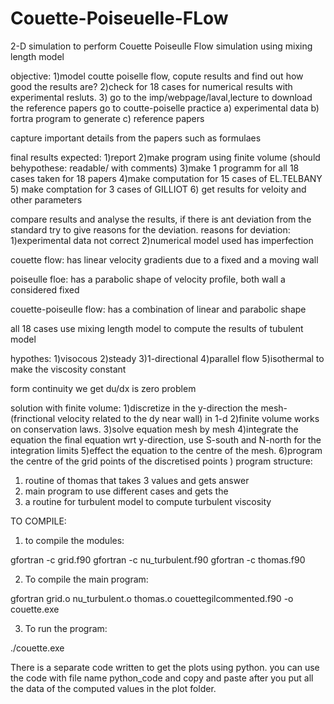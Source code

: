 # Couette-Poiseuelle-FLow
2-D simulation to perform Couette Poiseulle Flow simulation using mixing length model

objective:
1)model coutte poiselle flow, copute results and find out how good the results are?
2)check for 18 cases for numerical results with experimental resluts.
3) go to the imp/webpage/laval,lecture 
  to download the reference papers
  go to coutte-poiselle practice
  a) experimental data
  b) fortra program to generate
  c) reference papers

capture important details from the papers such as formulaes

final results expected:
1)report
2)make program using finite volume (should behypothese: readable/ with comments)
3)make 1 programm for all 18 cases taken for 18 papers
4)make computation for 15 cases of EL.TELBANY
5) make comptation for 3 cases of GILLIOT
6) get results for veloity and other parameters

compare results and analyse the results, if there is ant deviation from the standard try to give reasons for the deviation.
reasons for deviation:
1)experimental data not correct
2)numerical model used has imperfection

couette flow:
has linear velocity gradients due to a fixed and a moving wall

poiseulle floe:
has a parabolic shape of velocity profile, both wall a considered fixed

couette-poiseulle flow:
has a combination of linear and parabolic shape

all 18 cases use mixing length model to compute the results of tubulent model

hypothes:
1)visocous
2)steady
3)1-directional
4)parallel flow
5)isothermal to make the viscosity constant


form continuity we get du/dx is zero
problem 

solution with finite volume:
1)discretize in the y-direction the mesh-(frinctional velocity related to the dy near wall) in 1-d
2)finite volume works on conservation laws.
3)solve equation mesh by mesh
4)integrate the equation the final equation wrt y-direction, use S-south and N-north for the integration limits
5)effect the equation to the centre of the mesh.
6)program the centre of the grid points of the discretised points
)
program structure:
1) routine of thomas that takes 3 values and gets answer
2) main program to use different cases and gets the 
3) a routine for turbulent model to compute turbulent viscosity


TO COMPILE:
1) to compile the modules:

gfortran -c grid.f90
gfortran -c nu_turbulent.f90
gfortran -c thomas.f90

2) To compile the main program:

gfortran grid.o nu_turbulent.o thomas.o couettegilcommented.f90 -o couette.exe

3) To run the program:

./couette.exe


There is a separate code written to get the plots using python. you can use the code with file name python_code and copy and paste after you put all the data of the computed values in the plot folder.


